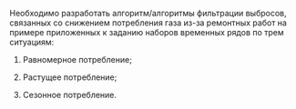 Необходимо разработать алгоритм/алгоритмы фильтрации выбросов, связанных со снижением потребления газа из-за ремонтных работ на примере приложенных к заданию наборов временных рядов по трем ситуациям:

1. Равномерное потребление;

2. Растущее потребление;

3. Сезонное потребление.
